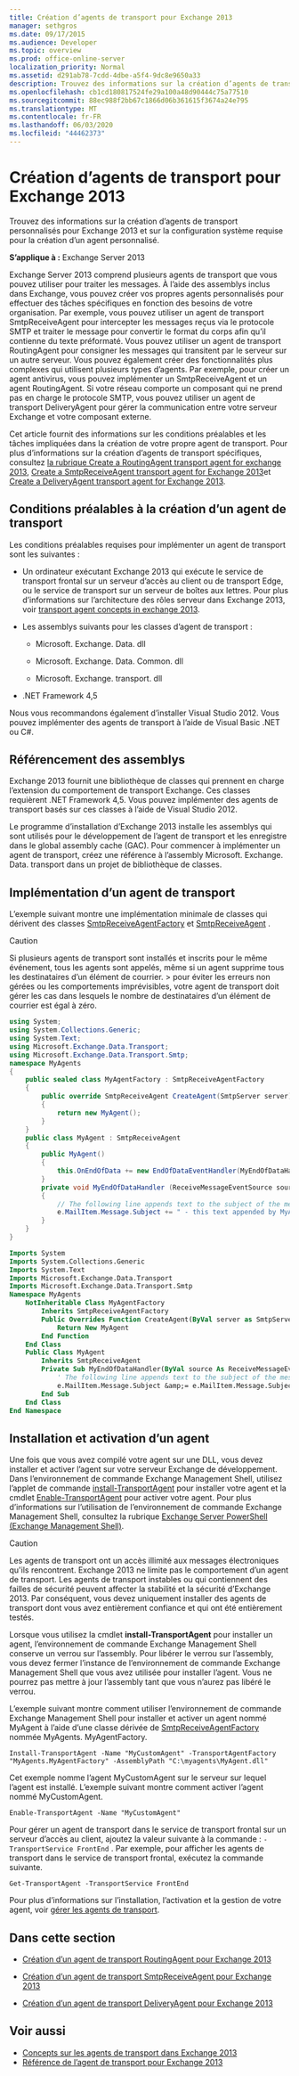 ```yaml
---
title: Création d’agents de transport pour Exchange 2013
manager: sethgros
ms.date: 09/17/2015
ms.audience: Developer
ms.topic: overview
ms.prod: office-online-server
localization_priority: Normal
ms.assetid: d291ab78-7cdd-4dbe-a5f4-9dc8e9650a33
description: Trouvez des informations sur la création d’agents de transport personnalisés pour Exchange 2013 et sur la configuration système requise pour la création d’un agent personnalisé.
ms.openlocfilehash: cb1cd180817524fe29a100a48d90444c75a77510
ms.sourcegitcommit: 88ec988f2bb67c1866d06b361615f3674a24e795
ms.translationtype: MT
ms.contentlocale: fr-FR
ms.lasthandoff: 06/03/2020
ms.locfileid: "44462373"
---
```

# <a name="creating-transport-agents-for-exchange-2013"></a>Création d’agents de transport pour Exchange 2013

Trouvez des informations sur la création d’agents de transport personnalisés pour Exchange 2013 et sur la configuration système requise pour la création d’un agent personnalisé.
  
**S’applique à :** Exchange Server 2013
  
Exchange Server 2013 comprend plusieurs agents de transport que vous pouvez utiliser pour traiter les messages. À l’aide des assemblys inclus dans Exchange, vous pouvez créer vos propres agents personnalisés pour effectuer des tâches spécifiques en fonction des besoins de votre organisation. Par exemple, vous pouvez utiliser un agent de transport SmtpReceiveAgent pour intercepter les messages reçus via le protocole SMTP et traiter le message pour convertir le format du corps afin qu’il contienne du texte préformaté. Vous pouvez utiliser un agent de transport RoutingAgent pour consigner les messages qui transitent par le serveur sur un autre serveur. Vous pouvez également créer des fonctionnalités plus complexes qui utilisent plusieurs types d’agents. Par exemple, pour créer un agent antivirus, vous pouvez implémenter un SmtpReceiveAgent et un agent RoutingAgent. Si votre réseau comporte un composant qui ne prend pas en charge le protocole SMTP, vous pouvez utiliser un agent de transport DeliveryAgent pour gérer la communication entre votre serveur Exchange et votre composant externe. 
  
Cet article fournit des informations sur les conditions préalables et les tâches impliquées dans la création de votre propre agent de transport. Pour plus d’informations sur la création d’agents de transport spécifiques, consultez [la rubrique Create a RoutingAgent transport agent for exchange 2013](how-to-create-a-routingagent-transport-agent-for-exchange-2013.md), [Create a SmtpReceiveAgent transport agent for Exchange 2013](how-to-create-an-smtpreceiveagent-transport-agent-for-exchange-2013.md)et [Create a DeliveryAgent transport agent for Exchange 2013](how-to-create-a-deliveryagent-transport-agent-for-exchange-2013.md).
  
## <a name="prerequisites-for-creating-a-transport-agent"></a>Conditions préalables à la création d’un agent de transport
<a name="bk_prerequisites"> </a>

Les conditions préalables requises pour implémenter un agent de transport sont les suivantes :
  
- Un ordinateur exécutant Exchange 2013 qui exécute le service de transport frontal sur un serveur d’accès au client ou de transport Edge, ou le service de transport sur un serveur de boîtes aux lettres. Pour plus d’informations sur l’architecture des rôles serveur dans Exchange 2013, voir [transport agent concepts in exchange 2013](transport-agent-concepts-in-exchange-2013.md).
    
- Les assemblys suivants pour les classes d’agent de transport :
    
  - Microsoft. Exchange. Data. dll
    
  - Microsoft. Exchange. Data. Common. dll
    
  - Microsoft. Exchange. transport. dll
    
- .NET Framework 4,5
    
Nous vous recommandons également d’installer Visual Studio 2012. Vous pouvez implémenter des agents de transport à l’aide de Visual Basic .NET ou C#.
  
## <a name="referencing-the-assemblies"></a>Référencement des assemblys
<a name="bk_ReferenceAssemblies"> </a>

Exchange 2013 fournit une bibliothèque de classes qui prennent en charge l’extension du comportement de transport Exchange. Ces classes requièrent .NET Framework 4,5. Vous pouvez implémenter des agents de transport basés sur ces classes à l’aide de Visual Studio 2012.
  
Le programme d’installation d’Exchange 2013 installe les assemblys qui sont utilisés pour le développement de l’agent de transport et les enregistre dans le global assembly cache (GAC). Pour commencer à implémenter un agent de transport, créez une référence à l’assembly Microsoft. Exchange. Data. transport dans un projet de bibliothèque de classes.
  
## <a name="implementing-a-transport-agent"></a>Implémentation d’un agent de transport
<a name="bk_implementationExample"> </a>

L’exemple suivant montre une implémentation minimale de classes qui dérivent des classes [SmtpReceiveAgentFactory](https://msdn.microsoft.com/library/Microsoft.Exchange.Data.Transport.Smtp.SmtpReceiveAgentFactory.aspx) et [SmtpReceiveAgent](https://msdn.microsoft.com/library/Microsoft.Exchange.Data.Transport.Smtp.SmtpReceiveAgent.aspx) . 
  
> [!CAUTION]
> Si plusieurs agents de transport sont installés et inscrits pour le même événement, tous les agents sont appelés, même si un agent supprime tous les destinataires d’un élément de courrier. > pour éviter les erreurs non gérées ou les comportements imprévisibles, votre agent de transport doit gérer les cas dans lesquels le nombre de destinataires d’un élément de courrier est égal à zéro. 
  
```cs
using System;
using System.Collections.Generic;
using System.Text;
using Microsoft.Exchange.Data.Transport;
using Microsoft.Exchange.Data.Transport.Smtp;
namespace MyAgents
{
    public sealed class MyAgentFactory : SmtpReceiveAgentFactory
    {
        public override SmtpReceiveAgent CreateAgent(SmtpServer server)
        {
            return new MyAgent();
        }
    }
    public class MyAgent : SmtpReceiveAgent
    {
        public MyAgent()
        {
            this.OnEndOfData += new EndOfDataEventHandler(MyEndOfDataHandler);
        }
        private void MyEndOfDataHandler (ReceiveMessageEventSource source, EndOfDataEventArgs e)
        {
            // The following line appends text to the subject of the message that caused the event.
            e.MailItem.Message.Subject += " - this text appended by MyAgent";
        }
    }
}
```

```vb
Imports System
Imports System.Collections.Generic
Imports System.Text
Imports Microsoft.Exchange.Data.Transport
Imports Microsoft.Exchange.Data.Transport.Smtp
Namespace MyAgents
    NotInheritable Class MyAgentFactory
        Inherits SmtpReceiveAgentFactory
        Public Overrides Function CreateAgent(ByVal server as SmtpServer) As SmtpReceiveAgent
            Return New MyAgent
        End Function
    End Class
    Public Class MyAgent
        Inherits SmtpReceiveAgent
        Private Sub MyEndOfDataHandler(ByVal source As ReceiveMessageEventSource, ByVal e As EndOfDataEventArgs) Handles Me.OnEndOfData
            ' The following line appends text to the subject of the message that caused the event.
            e.MailItem.Message.Subject &amp;= e.MailItem.Message.Subject + " - this text appended by MyAgent"
        End Sub
    End Class
End Namespace
```

## <a name="installing-and-enabling-an-agent"></a>Installation et activation d’un agent
<a name="bk_InstallEnable"> </a>

Une fois que vous avez compilé votre agent sur une DLL, vous devez installer et activer l’agent sur votre serveur Exchange de développement. Dans l’environnement de commande Exchange Management Shell, utilisez l’applet de commande [install-TransportAgent](https://technet.microsoft.com/library/aa997998.aspx) pour installer votre agent et la cmdlet [Enable-TransportAgent](https://technet.microsoft.com/library/bb124921.aspx) pour activer votre agent. Pour plus d’informations sur l’utilisation de l’environnement de commande Exchange Management Shell, consultez la rubrique [Exchange Server PowerShell (Exchange Management Shell)](https://docs.microsoft.com/powershell/exchange/exchange-server/exchange-management-shell?view=exchange-ps).
  
> [!CAUTION]
> Les agents de transport ont un accès illimité aux messages électroniques qu'ils rencontrent. Exchange 2013 ne limite pas le comportement d’un agent de transport. Les agents de transport instables ou qui contiennent des failles de sécurité peuvent affecter la stabilité et la sécurité d’Exchange 2013. Par conséquent, vous devez uniquement installer des agents de transport dont vous avez entièrement confiance et qui ont été entièrement testés. 
  
Lorsque vous utilisez la cmdlet **install-TransportAgent** pour installer un agent, l’environnement de commande Exchange Management Shell conserve un verrou sur l’assembly. Pour libérer le verrou sur l’assembly, vous devez fermer l’instance de l’environnement de commande Exchange Management Shell que vous avez utilisée pour installer l’agent. Vous ne pourrez pas mettre à jour l’assembly tant que vous n’aurez pas libéré le verrou. 
  
L’exemple suivant montre comment utiliser l’environnement de commande Exchange Management Shell pour installer et activer un agent nommé MyAgent à l’aide d’une classe dérivée de [SmtpReceiveAgentFactory](https://msdn.microsoft.com/library/Microsoft.Exchange.Data.Transport.Smtp.SmtpReceiveAgentFactory.aspx) nommée MyAgents. MyAgentFactory. 
  
 `Install-TransportAgent -Name "MyCustomAgent" -TransportAgentFactory "MyAgents.MyAgentFactory" -AssemblyPath "C:\myagents\MyAgent.dll"`
  
Cet exemple nomme l’agent MyCustomAgent sur le serveur sur lequel l’agent est installé. L’exemple suivant montre comment activer l’agent nommé MyCustomAgent.
  
 `Enable-TransportAgent -Name "MyCustomAgent"`
  
Pour gérer un agent de transport dans le service de transport frontal sur un serveur d’accès au client, ajoutez la valeur suivante à la commande : `-TransportService FrontEnd` . Par exemple, pour afficher les agents de transport dans le service de transport frontal, exécutez la commande suivante.
  
 `Get-TransportAgent -TransportService FrontEnd`
  
Pour plus d’informations sur l’installation, l’activation et la gestion de votre agent, voir [gérer les agents de transport](https://technet.microsoft.com/library/bb125175%28v=exchg.150%29.aspx).
  
## <a name="in-this-section"></a>Dans cette section
<a name="bk_inthissection"> </a>

- [Création d’un agent de transport RoutingAgent pour Exchange 2013](how-to-create-a-routingagent-transport-agent-for-exchange-2013.md)
    
- [Création d’un agent de transport SmtpReceiveAgent pour Exchange 2013](how-to-create-an-smtpreceiveagent-transport-agent-for-exchange-2013.md)
    
- [Création d’un agent de transport DeliveryAgent pour Exchange 2013](how-to-create-a-deliveryagent-transport-agent-for-exchange-2013.md)
    
## <a name="see-also"></a>Voir aussi

- [Concepts sur les agents de transport dans Exchange 2013](transport-agent-concepts-in-exchange-2013.md)   
- [Référence de l’agent de transport pour Exchange 2013](transport-agent-reference-for-exchange-2013.md)
    

